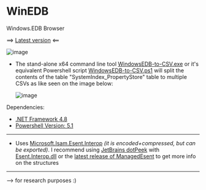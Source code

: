 # WinEDB
Windows.EDB Browser 

==> [Latest version](https://github.com/kacos2000/WinEDB/releases/latest) <==

   ![image](https://user-images.githubusercontent.com/11378310/207680831-cc3b3a37-0405-4833-894c-9087c607f8d1.png)


   - The stand-alone x64 command line tool [WindowsEDB-to-CSV.exe](https://github.com/kacos2000/WinEDB/raw/master/WindowsEDB-to-CSV.exe) or it's equivalent Powershell script [WindowsEDB-to-CSV.ps1](https://github.com/kacos2000/WinEDB/blob/master/WindowsEDB-to-CSV.ps1) will split the contents of the
    table "SystemIndex_PropertyStore" table to multiple CSVs as like seen on the image below:
         
     ![image](https://user-images.githubusercontent.com/11378310/208197964-ac6ec1e8-96da-4ba3-bb78-bf82d9b97854.png)


Dependencies: 
- [.NET Framework 4.8](https://dotnet.microsoft.com/en-us/download/dotnet-framework/net48)
- [Powershell Version:  5.1](https://docs.microsoft.com/en-us/powershell/scripting/windows-powershell/install/windows-powershell-system-requirements?view=powershell-5.1)
_______________
- Uses [Microsoft.Isam.Esent.Interop](https://github.com/microsoft/ManagedEsent) *(it is encoded+compressed, but can be exported)*. I recommend using [JetBrains dotPeek](https://www.jetbrains.com/decompiler/) with [Esent.Interop.dll](https://github.com/kacos2000/WinEDB/blob/master/Esent.Interop.dll) or the [latest release of ManagedEsent](https://github.com/microsoft/ManagedEsent/releases/latest) to get more info on the structures
_______________

--> for research purposes :) 

